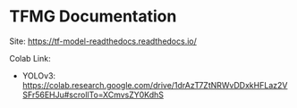 # TFMG Documentation

Site: https://tf-model-readthedocs.readthedocs.io/

Colab Link: 
  - YOLOv3: https://colab.research.google.com/drive/1drAzT7ZtNRWvDDxkHFLaz2VSFr56EHJu#scrollTo=XCmvsZY0KdhS
